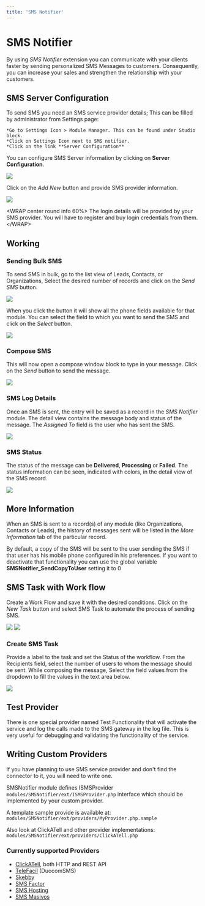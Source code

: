 ```yaml
---
title: 'SMS Notifier'
---
```


SMS Notifier
============

By using *SMS Notifier* extension you can communicate with your clients
faster by sending personalized SMS Messages to customers. Consequently,
you can increase your sales and strengthen the relationship with your
customers.

SMS Server Configuration
------------------------

To send SMS you need an SMS service provider details; This can be filled
by administrator from Settings page:

    *Go to Settings Icon > Module Manager. This can be found under Studio block.
    *Click on Settings Icon next to SMS notifier.
    *Click on the link **Server Configuration**

You can configure SMS Server information by clicking on **Server
Configuration**.

<img src="/en/smsnotifier/SMSServerConfiguration.png" class="align-center" />

Click on the *Add New* button and provide SMS provider information.

<img src="/en/smsnotifier/AddNewAccount.png" class="align-center" />

&lt;WRAP center round info 60%&gt; The login details will be provided by
your SMS provider. You will have to register and buy login credentials
from them. &lt;/WRAP&gt;

Working
-------

### Sending Bulk SMS

To send SMS in bulk, go to the list view of Leads, Contacts, or
Organizations, Select the desired number of records and click on the
*Send SMS* button.

<img src="/en/smsnotifier/SendSMS.png" class="align-center" />

When you click the button it will show all the phone fields available
for that module. You can select the field to which you want to send the
SMS and click on the *Select* button.

<img src="/en/smsnotifier/SelectPhoneField.png" class="align-center" />

### Compose SMS

This will now open a compose window block to type in your message. Click
on the *Send* button to send the message.

<img src="/en/smsnotifier/composeSMS.png" class="align-center" />

### SMS Log Details

Once an SMS is sent, the entry will be saved as a record in the *SMS
Notifier* module. The detail view contains the message body and status
of the message. The *Assigned To* field is the user who has sent the
SMS.

<img src="/en/smsnotifier/DetailviewSMS.png" class="align-center" />

### SMS Status

The status of the message can be **Delivered**, **Processing** or
**Failed**. The status information can be seen, indicated with colors,
in the detail view of the SMS record.

<img src="/en/smsnotifier/smsstatus.jpeg" class="align-center" />

More Information
----------------

When an SMS is sent to a record(s) of any module (like Organizations,
Contacts or Leads), the history of messages sent will be listed in the
*More Information* tab of the particular record.

By default, a copy of the SMS will be sent to the user sending the SMS
if that user has his mobile phone configured in his preferences. If you
want to deactivate that functionality you can use the global variable
**SMSNotifier\_SendCopyToUser** setting it to 0

SMS Task with Work flow
-----------------------

Create a Work Flow and save it with the desired conditions. Click on the
*New Task* button and select SMS Task to automate the process of sending
SMS.

<img src="/en/smsnotifier/WorkflowSMStask.png" class="align-center" />

<img src="/en/smsnotifier/SMSSTaskWorkflow.png" class="align-center" />

### Create SMS Task

Provide a label to the task and set the Status of the workflow. From the
Recipients field, select the number of users to whom the message should
be sent. While composing the message, Select the field values from the
dropdown to fill the values in the text area below.

<img src="/en/smsnotifier/WorkflowMessage.png" class="align-center" />

Test Provider
-------------

There is one special provider named Test Functionality that will
activate the service and log the calls made to the SMS gateway in the
log file. This is very useful for debugging and validating the
functionality of the service.

Writing Custom Providers
------------------------

If you have planning to use SMS service provider and don't find the
connector to it, you will need to write one.

SMSNotifier module defines ISMSProvider
`modules/SMSNotifier/ext/ISMSProvider.php` interface which should be
implemented by your custom provider.

A template sample provide is available at:
`modules/SMSNotifier/ext/providers/MyProvider.php.sample`

Also look at ClickATell and other provider implementations:
`modules/SMSNotifier/ext/providers/ClickATell.php`

### Currently supported Providers

-   [ClickATell](https://www.clickatell.com/), both HTTP and REST API
-   [TeleFacil](https://www.telefacil.com/wiki/index.php/Integraci%C3%B3n_con_Mensajer%C3%ADa_SMS_(SMSNotifier))
    (DuocomSMS)
-   [Skebby](http://www.skebby.com)
-   [SMS Factor](https://www.smsfactor.com)
-   [SMS Hosting](https://www.smshosting.it/en)
-   [SMS Masivos](http://www.smasivos.com)
